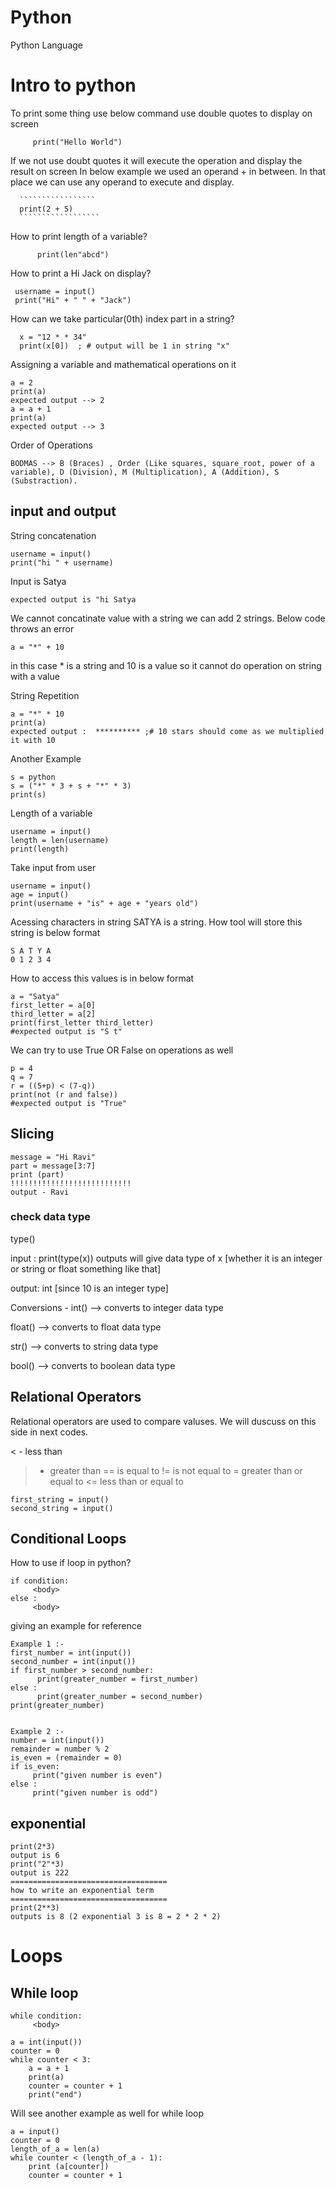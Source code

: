 # Python
Python Language

# Intro to python

 To print some thing use below command use double quotes to display on screen

  
 `````````````````````````````
      print("Hello World")
```````````````````````````````


  If we not use doubt quotes it will execute the operation and display the result on screen 
  In below example we used an operand + in between. In that place we can use any operand to execute and display.

  
      `````````````````
      print(2 + 5)
      ``````````````````

      
How to print length of a variable?


````````````````````````
      print(len"abcd")
`````````````````````````


How to print a Hi Jack on display?


`````````````````````````````````````
 username = input()
 print("Hi" + " " + "Jack")
`````````````````````````````````````

 
How can we take particular(0th) index part in a string?


````````````````````````````````````````````````````
  x = "12 * * 34"
  print(x[0])  ; # output will be 1 in string "x"
`````````````````````````````````````````````````````


Assigning a variable and mathematical operations on it


```````````````````````````
a = 2
print(a)
expected output --> 2
a = a + 1
print(a)
expected output --> 3
```````````````````````````


  Order of Operations


````````````````
BODMAS --> B (Braces) , Order (Like squares, square_root, power of a variable), D (Division), M (Multiplication), A (Addition), S (Substraction).
``````````````````````





## input and output 

String concatenation 


``````````````````````````
username = input()
print("hi " + username)
````````````````````````````


Input is Satya


``````````````````````````````
expected output is "hi Satya
```````````````````````````````


We cannot concatinate value with a string we can add 2 strings. Below code throws an error


```````````````````````````````
a = "*" + 10
```````````````````````````````


in this case * is a string and 10 is a value so it cannot do operation on string with a value


String Repetition


`````````````````````````
a = "*" * 10
print(a)
expected output :  ********** ;# 10 stars should come as we multiplied it with 10
`````````````````````````


Another Example


``````````````````````
s = python
s = ("*" * 3 + s + "*" * 3)
print(s)
``````````````````````



Length of a variable 


````````````````````````````````````
username = input()
length = len(username)
print(length)
````````````````````````````````````````


Take input from user


```````````````````````````````````
username = input()
age = input()
print(username + "is" + age + "years old")
`````````````````````````````````````


Acessing characters in string
SATYA is a string. How tool will store this string is below format


``````````````````````````````
S A T Y A
0 1 2 3 4
````````````````````````````````````


How to access this values is in below format


````````````````````````````````````````````````````````
a = "Satya"
first_letter = a[0]
third_letter = a[2]
print(first_letter third_letter)
#expected output is "S t"
````````````````````````````````````````````````````````


We can try to use True OR False on operations as well


``````````````````````````````````````````````````````
p = 4
q = 7
r = ((5+p) < (7-q))
print(not (r and false))
#expected output is "True"
```````````````````````````````````````````````````````


## Slicing

``````````````````````````
message = "Hi Ravi"
part = message[3:7]
print (part)
!!!!!!!!!!!!!!!!!!!!!!!!!!!
output - Ravi
````````````````````````````

### check data type

type()


input : print(type(x))
outputs will give data type of x [whether it is an integer or string or float something like that]


output: int  [since 10 is an integer type]


Conversions -
int()  --> converts to integer data type


float() --> converts to float data type


str() --> converts to string data type


bool() --> converts to boolean data type



## Relational Operators 


Relational operators are used to compare valuses. We will duscuss on this side in next codes.

< - less than
> - greater than 
== is equal to
!= is  not equal to
>= greater than or equal to
<= less than or equal to



```````````````````````
first_string = input()
second_string = input()
```````````````````````


## Conditional Loops 

How to use if loop in python?

``````````````````````````````````````
if condition:
     <body>
else :
     <body>
``````````````````````````````````````


giving an example for reference


`````````````````````````````````````````````
Example 1 :-
first_number = int(input())
second_number = int(input())
if first_number > second_number:
      print(greater_number = first_number)
else :
      print(greater_number = second_number)
print(greater_number)


Example 2 :-
number = int(input())
remainder = number % 2
is_even = (remainder = 0)
if is_even:
     print("given number is even")
else :
     print("given number is odd")
`````````````````````````````````````````````


## exponential 


``````````````````````````````````````````````````````````````````
print(2*3)
output is 6
print("2"*3)
output is 222
===================================
how to write an exponential term
===================================
print(2**3)
outputs is 8 (2 exponential 3 is 8 = 2 * 2 * 2)
````````````````````````````````````````````````````````````````````



# Loops 


## While loop


```````````````````````````````````````````````````````
while condition:
     <body>
```````````````````````````````````````````````````````


````````````````````````````````````````````````````````
a = int(input())
counter = 0
while counter < 3:
    a = a + 1
    print(a)
    counter = counter + 1
    print("end")
````````````````````````````````````````````````````````


Will see another example as well for while loop


````````````````````````````````````````````````````````````
a = input()
counter = 0
length_of_a = len(a)
while counter < (length_of_a - 1):
    print (a[counter])
    counter = counter + 1
````````````````````````````````````````````````````````````
 






